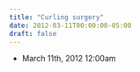 ```yaml
---
title: "Curling surgery"
date: 2012-03-11T00:00:00-05:00
draft: false
---
```

- March 11th, 2012 12:00am